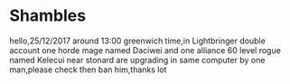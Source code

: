 # Shambles
hello,25/12/2017 around 13:00 greenwich time,in Lightbringer double account one horde mage named Daciwei and one alliance 60 level rogue named Kelecui near stonard are upgrading in same computer by one man,please check then ban him,thanks lot
